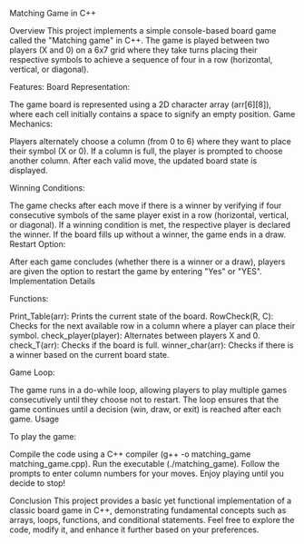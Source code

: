 Matching Game in C++

Overview
This project implements a simple console-based board game called the "Matching game" in C++. The game is played between two players (X and 0) on a 6x7 grid where they take turns placing their respective symbols to achieve a sequence of four in a row (horizontal, vertical, or diagonal).

Features:
Board Representation:

The game board is represented using a 2D character array (arr[6][8]), where each cell initially contains a space to signify an empty position.
Game Mechanics:

Players alternately choose a column (from 0 to 6) where they want to place their symbol (X or 0).
If a column is full, the player is prompted to choose another column.
After each valid move, the updated board state is displayed.

Winning Conditions:

The game checks after each move if there is a winner by verifying if four consecutive symbols of the same player exist in a row (horizontal, vertical, or diagonal).
If a winning condition is met, the respective player is declared the winner.
If the board fills up without a winner, the game ends in a draw.
Restart Option:

After each game concludes (whether there is a winner or a draw), players are given the option to restart the game by entering "Yes" or "YES".
Implementation Details

Functions:

Print_Table(arr): Prints the current state of the board.
RowCheck(R, C): Checks for the next available row in a column where a player can place their symbol.
check_player(player): Alternates between players X and 0.
check_T(arr): Checks if the board is full.
winner_char(arr): Checks if there is a winner based on the current board state.


Game Loop:

The game runs in a do-while loop, allowing players to play multiple games consecutively until they choose not to restart.
The loop ensures that the game continues until a decision (win, draw, or exit) is reached after each game.
Usage


To play the game:

Compile the code using a C++ compiler (g++ -o matching_game matching_game.cpp).
Run the executable (./matching_game).
Follow the prompts to enter column numbers for your moves.
Enjoy playing until you decide to stop!

Conclusion
This project provides a basic yet functional implementation of a classic board game in C++, 
demonstrating fundamental concepts such as arrays, loops, functions, and conditional statements. 
Feel free to explore the code, modify it, and enhance it further based on your preferences.
